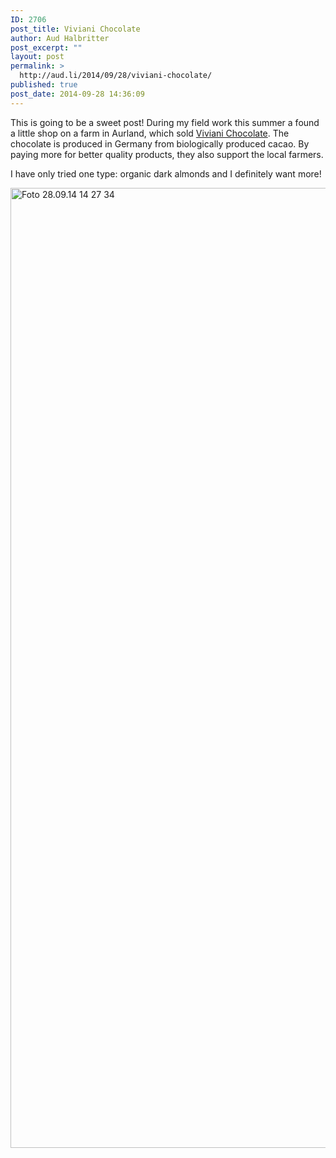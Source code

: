 ```yaml
---
ID: 2706
post_title: Viviani Chocolate
author: Aud Halbritter
post_excerpt: ""
layout: post
permalink: >
  http://aud.li/2014/09/28/viviani-chocolate/
published: true
post_date: 2014-09-28 14:36:09
---
```

This is going to be a sweet post! During my field work this summer a found a little shop on a farm in Aurland, which sold <a href="http://www.vivani-schokolade.de/">Viviani Chocolate</a>. The chocolate is produced in Germany from biologically produced cacao. By paying more for better quality products, they also support the local farmers.

I have only tried one type: organic dark almonds and I definitely want more!

<a href="http://aud.li/wp-content/uploads/2014/09/Foto-28.09.14-14-27-34.jpg"><img class="alignnone size-full wp-image-2707" src="http://aud.li/wp-content/uploads/2014/09/Foto-28.09.14-14-27-34.jpg" alt="Foto 28.09.14 14 27 34" width="2048" height="1536" /></a>